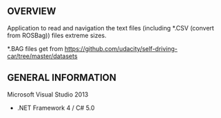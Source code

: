 OVERVIEW
-----------------------
Application to read and navigation the text files (including *.CSV (convert from ROSBag)) files extreme sizes.

*.BAG files get from https://github.com/udacity/self-driving-car/tree/master/datasets


GENERAL INFORMATION
-----------------------
Microsoft Visual Studio 2013

* .NET Framework 4 / C# 5.0